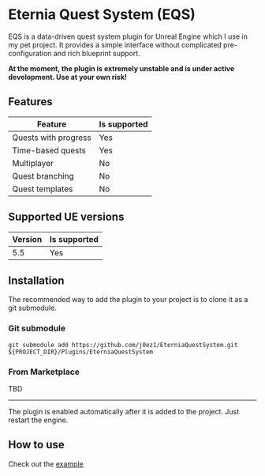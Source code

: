 # Eternia Quest System (EQS)

EQS is a data-driven quest system plugin for Unreal Engine which I use in my pet project. It provides a simple interface without complicated
pre-configuration and rich blueprint support.

**At the moment, the plugin is extremely unstable and is under active development. Use at your own risk!**

## Features

| Feature              | Is supported |
|----------------------|--------------|
| Quests with progress | Yes          |
| Time-based quests    | Yes          |
| Multiplayer          | No           |
| Quest branching      | No           |
| Quest templates      | No           |

## Supported UE versions

| Version | Is supported |
|---------|--------------|
| 5.5     | Yes          |

## Installation

The recommended way to add the plugin to your project is to clone it as a git submodule.

### Git submodule

```
git submodule add https://github.com/j0ez1/EterniaQuestSystem.git ${PROJECT_DIR}/Plugins/EterniaQuestSystem
```

### From Marketplace

TBD

---
The plugin is enabled automatically after it is added to the project. Just restart the engine.

## How to use

Check out the [example](https://github.com/j0ez1/EterniaQuestSystem/wiki)